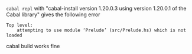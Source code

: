 `cabal repl` with "cabal-install version 1.20.0.3 using version 1.20.0.1 of the Cabal library" gives the following error
```
Top level:
    attempting to use module ‘Prelude’ (src/Prelude.hs) which is not loaded
```
cabal build works fine
